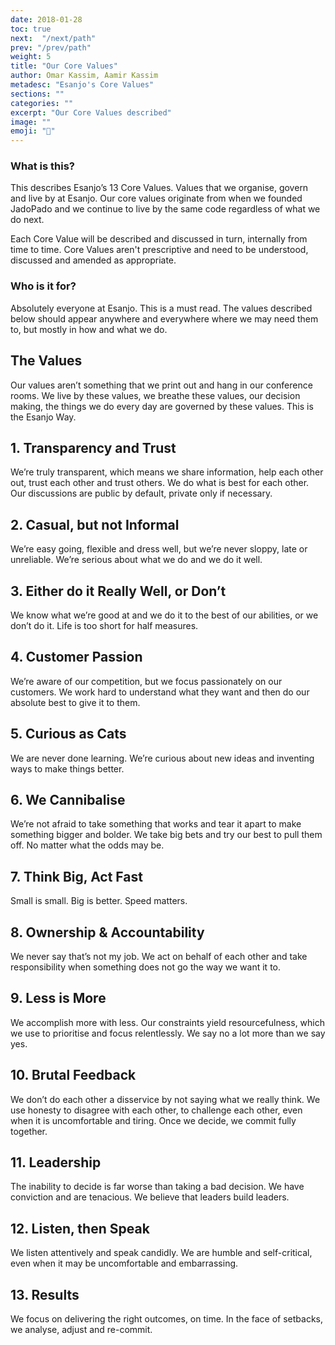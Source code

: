 ```yaml
---
date: 2018-01-28
toc: true
next:  "/next/path"
prev: "/prev/path"
weight: 5
title: "Our Core Values"
author: Omar Kassim, Aamir Kassim
metadesc: "Esanjo's Core Values"
sections: ""
categories: ""
excerpt: "Our Core Values described"
image: ""
emoji: "🙌"
---
```


### What is this?
This describes Esanjo’s 13 Core Values. Values that we organise, govern and live by at Esanjo. Our core values originate from when we founded JadoPado and we continue to live by the same code regardless of what we do next.

Each Core Value will be described and discussed in turn, internally from time to time. Core Values aren't prescriptive and need to be understood, discussed and amended as appropriate.

### Who is it for?
Absolutely everyone at Esanjo. This is a must read. The values described below should appear anywhere and everywhere where we may need them to, but mostly in how and what we do.

## The Values
Our values aren’t something that we print out and hang in our conference rooms. We live by these values, we breathe these values, our decision making, the things we do every day are governed by these values. This is the Esanjo Way.

## 1. Transparency and Trust
We’re truly transparent, which means we share information, help each other out, trust each other and trust others. We do what is best for each other. Our discussions are public by default, private only if necessary.

## 2. Casual, but not Informal
We’re easy going, flexible and dress well, but we’re never sloppy, late or unreliable. We’re serious about what we do and we do it well.

## 3. Either do it Really Well, or Don’t
We know what we’re good at and we do it to the best of our abilities, or we don’t do it. Life is too short for half measures.

## 4. Customer Passion
We’re aware of our competition, but we focus passionately on our customers. We work hard to understand what they want and then do our absolute best to give it to them.

## 5. Curious as Cats
We are never done learning. We’re curious about new ideas and inventing ways to make things better.

## 6. We Cannibalise
We’re not afraid to take something that works and tear it apart to make something bigger and bolder. We take big bets and try our best to pull them off. No matter what the odds may be.

## 7. Think Big, Act Fast
Small is small. Big is better. Speed matters.

## 8. Ownership & Accountability
We never say that’s not my job. We act on behalf of each other and take responsibility when something does not go the way we want it to.

## 9. Less is More
We accomplish more with less. Our constraints yield resourcefulness, which we use to prioritise and focus relentlessly. We say no a lot more than we say yes.

## 10. Brutal Feedback
We don’t do each other a disservice by not saying what we really think. We use honesty to disagree with each other, to challenge each other, even when it is uncomfortable and tiring. Once we decide, we commit fully together.

## 11. Leadership
The inability to decide is far worse than taking a bad decision. We have conviction and are tenacious. We believe that leaders build leaders.

## 12. Listen, then Speak
We listen attentively and speak candidly. We are humble and self-critical, even when it may be uncomfortable and embarrassing.

## 13. Results
We focus on delivering the right outcomes, on time. In the face of setbacks, we analyse, adjust and re-commit.
